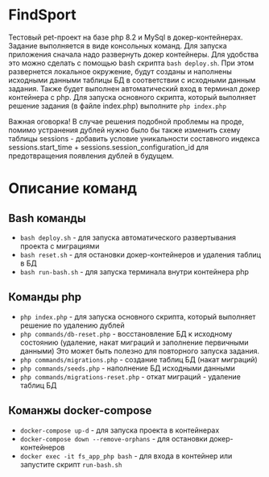 # FindSport

Тестовый pet-проект на базе php 8.2 и MySql в докер-контейнерах.
Задание выполняется в виде консольных команд. 
Для запуска приложения сначала надо развернуть докер контейнеры. 
Для удобства это можно сделать с помощью bash скрипта `bash deploy.sh`. При этом развернется локальное окружение,
будут созданы и наполнены исходными данными таблицы БД в соответствии с исходными данным задания. 
Также будет выполнен автоматический вход в терминал докер контейнера с php.
Для запуска основного скрипта, который выполняет решение задания (в файле index.php) выполните `php index.php`

Важная оговорка! В случае решения подобной проблемы на проде, помимо устранения дублей нужно было бы также изменить схему 
таблицы sessions - добавить условие уникальности составного индекса sessions.start_time + sessions.session_configuration_id
для предотвращения появления дублей в будущем.


# Описание команд
## Bash команды
- `bash deploy.sh` - для запуска автоматического развертывания проекта с миграциями
- `bash reset.sh` - для остановки докер-контейнеров и удаления таблиц в БД
- `bash run-bash.sh` - для запуска терминала внутри контейнера php

## Команды php
- `php index.php` - для запуска основного скрипта, который выполняет решение по удалению дублей
- `php commands/db-reset.php` - восстановление БД к исходному состоянию (удаление, накат миграций и заполнение первичными данными)
Это может быть полезно для повторного запуска задания.
- `php commands/migrations.php` - создание таблиц БД (накат миграций)
- `php commands/seeds.php` - наполнение БД исходными данными
- `php commands/migrations-reset.php` - откат миграций - удаление таблиц БД

## Команжы docker-compose 
- `docker-compose up-d` - для запуска проекта в контейнерах
- `docker-compose down --remove-orphans` - для остановки докер-контейнеров 
- `docker exec -it fs_app_php bash` - для входа в контейнер или запустите скрипт `run-bash.sh`